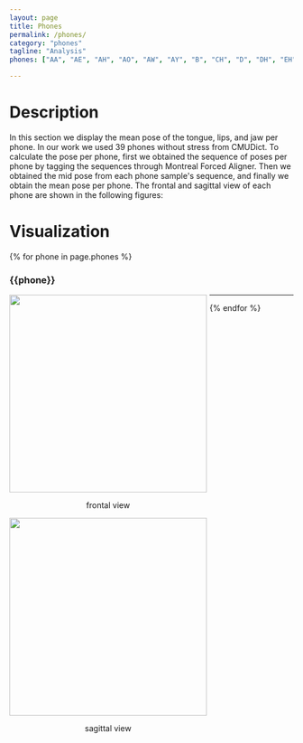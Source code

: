 ```yaml
---
layout: page
title: Phones
permalink: /phones/
category: "phones"
tagline: "Analysis"
phones: ["AA", "AE", "AH", "AO", "AW", "AY", "B", "CH", "D", "DH", "EH", "ER", "EY", "F", "G", "HH", "IH", "IY", "JH", "K", "L", "M", "N", "NG", "OH", "OW", "OY", "P", "R", "S", "SH", "T", "TH", "UH", "UW", "V", "W", "Y", "Z", "ZH"]

---
```


<div class="description">
    <h1>Description</h1>
    <p>
    In this section we display the mean pose of the tongue, lips, and jaw per phone. In our work we used 39 phones without stress from CMUDict. To calculate the pose per phone, first we obtained the sequence of poses per phone by tagging the sequences through
    Montreal Forced Aligner. Then we obtained the mid pose from each phone sample's sequence, and finally we obtain the mean pose per phone. The frontal and sagittal view of each phone are shown in the following figures:
    </p>
</div>

<div class="gallery">
    <h1>Visualization</h1>
</div>

{% for phone in page.phones %}
<div class="phone-display">
    <h3>{{phone}}</h3>
    <div style="float:left;margin-right:5px;">
      <img src="{{site.url}}{{site.baseurl}}/images/phones/{{phone}}_frontal.png" height="350" width="350"  />
      <p style="text-align:center;">frontal view</p>
    </div>
    <div style="float:left;margin-right:5px;">
        <img src="{{site.url}}{{site.baseurl}}/images/phones/{{phone}}_sagittal.png" height="350" width="350" />
        <p style="text-align:center;">sagittal view</p>
    </div>
</div>
<hr>
{% endfor %}